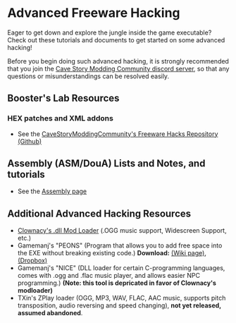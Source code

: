 
# Advanced Freeware Hacking
Eager to get down and explore the jungle inside the game executable? Check out these tutorials and documents to get started on some advanced hacking!

Before you begin doing such advanced hacking, it is strongly recommended that you join the [Cave Story Modding Community discord server](https://discord.gg/xRsWpz6), so that any questions or misunderstandings can be resolved easily.

## Booster's Lab Resources

### HEX patches and XML addons
- See the [CaveStoryModdingCommunity's Freeware Hacks Repository (Github)](https://github.com/CaveStoryModdingCommunity/FreewareHacks)

## Assembly (ASM/DouA) Lists and Notes, and tutorials

- See the [Assembly page](assembly)

## Additional Advanced Hacking Resources
- [Clownacy's .dll Mod Loader](modloader) (.OGG music support, Widescreen Support, etc.)
- Gamemanj's "PEONS" (Program that allows you to add free space into the EXE without breaking existing code.) **Download:** [(Wiki page)](files/PEONS.rar), [(Dropbox)](https://www.dropbox.com/s/mdmlzw7wy7ftc3b/PEONS.rar?dl=0)
- Gamemanj's "NICE" (DLL loader for certain C-programming languages, comes with .ogg and .flac music player, and allows easier NPC programming.) **(Note: this tool is depricated in favor of Clownacy's modloader)**
- TXin's ZPlay loader (OGG, MP3, WAV, FLAC, AAC music, supports pitch transposition, audio reversing and speed changing), **not yet released, assumed abandoned**.